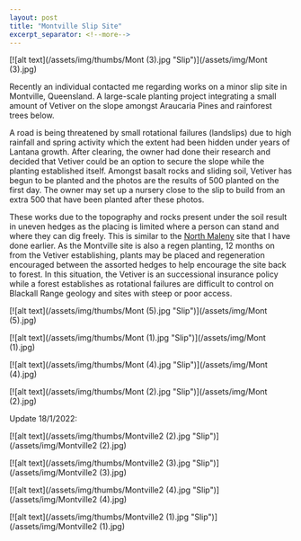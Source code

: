 ```yaml
---
layout: post
title: "Montville Slip Site"
excerpt_separator: <!--more-->
---
```

[![alt text](/assets/img/thumbs/Mont (3).jpg "Slip")](/assets/img/Mont (3).jpg)

Recently an individual contacted me regarding works on a minor slip site in Montville, Queensland. A large-scale planting project integrating a small amount of Vetiver on the slope amongst Araucaria Pines and rainforest trees below.

<!--more-->

A road is being threatened by small rotational failures (landslips) due to high rainfall and spring activity which the extent had been hidden under years of Lantana growth. After clearing, the owner had done their research and decided that Vetiver could be an option to secure the slope while the planting established itself. Amongst basalt rocks and sliding soil, Vetiver has begun to be planted and the photos are the results of 500 planted on the first day. The owner may set up a nursery close to the slip to build from an extra 500 that have been planted after these photos.

These works due to the topography and rocks present under the soil result in uneven hedges as the placing is limited where a person can stand and where they can dig freely. This is similar to the [North Maleny](https://vetiver.org/flux/viewtopic.php?id=173) site that I have done earlier. As the Montville site is also a regen planting, 12 months on from the Vetiver establishing, plants may be placed and regeneration encouraged between the assorted hedges to help encourage the site back to forest. In this situation, the Vetiver is an successional insurance policy while a forest establishes as rotational failures are difficult to control on Blackall Range geology and sites with steep or poor access.

[![alt text](/assets/img/thumbs/Mont (5).jpg "Slip")](/assets/img/Mont (5).jpg)

[![alt text](/assets/img/thumbs/Mont (1).jpg "Slip")](/assets/img/Mont (1).jpg)

[![alt text](/assets/img/thumbs/Mont (4).jpg "Slip")](/assets/img/Mont (4).jpg)

[![alt text](/assets/img/thumbs/Mont (2).jpg "Slip")](/assets/img/Mont (2).jpg)

Update 18/1/2022:

[![alt text](/assets/img/thumbs/Montville2 (2).jpg "Slip")](/assets/img/Montville2 (2).jpg)

[![alt text](/assets/img/thumbs/Montville2 (3).jpg "Slip")](/assets/img/Montville2 (3).jpg)

[![alt text](/assets/img/thumbs/Montville2 (4).jpg "Slip")](/assets/img/Montville2 (4).jpg)

[![alt text](/assets/img/thumbs/Montville2 (1).jpg "Slip")](/assets/img/Montville2 (1).jpg)